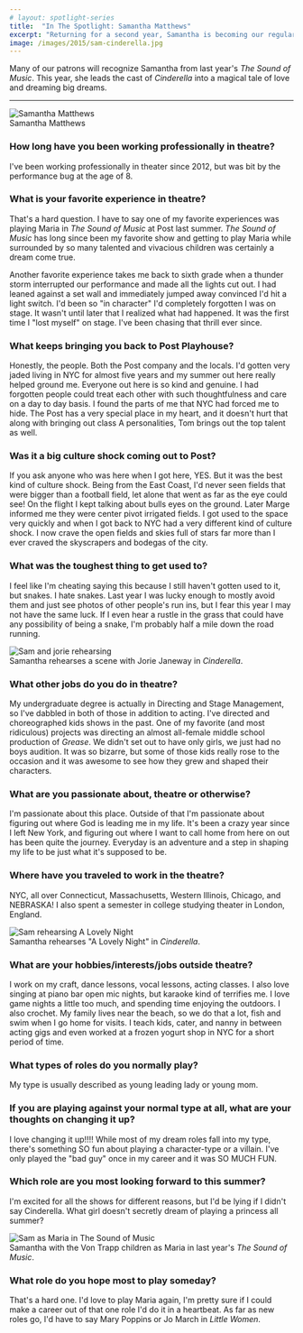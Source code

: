 ```yaml
---
# layout: spotlight-series
title:  "In The Spotlight: Samantha Matthews"
excerpt: "Returning for a second year, Samantha is becoming our regular Rogers and Hammerstein go to. This year, she becomes a princess before our eyes."
image: /images/2015/sam-cinderella.jpg
---
```


<div class="preface">Many of our patrons will recognize Samantha from last year's <em>The Sound of Music</em>. This year, she leads the cast of <em>Cinderella</em> into a magical tale of love and dreaming big dreams. </div>

---

<div class="captioned-image right">
 <img src="/images/people/2015/samantha-matthews.jpg" alt="Samantha Matthews">
 <div class="caption">Samantha Matthews</div>
</div>

### How long have you been working professionally in theatre?

I've been working professionally in theater since 2012, but was bit by the performance bug at the age of 8.

### What is your favorite experience in theatre?

That's a hard question. I have to say one of my favorite experiences was playing Maria in *The Sound of Music* at Post last summer. *The Sound of Music* has long since been my favorite show and getting to play Maria while surrounded by so many talented and vivacious children was certainly a dream come true. 

Another favorite experience takes me back to sixth grade when a thunder storm interrupted our performance and made all the lights cut out. I had leaned against a set wall and immediately jumped away convinced I'd hit a light switch. I'd been so "in character" I'd completely forgotten I was on stage. It wasn't until later that I realized what had happened. It was the first time I "lost myself" on stage. I've been chasing that thrill ever since. 

### What keeps bringing you back to Post Playhouse?

Honestly, the people. Both the Post company and the locals. I'd gotten very jaded living in NYC for almost five years and my summer out here really helped ground me. Everyone out here is so kind and genuine. I had forgotten people could treat each other with such thoughtfulness and care on a day to day basis. I found the parts of me that NYC had forced me to hide. The Post has  a very special place in my heart, and it doesn't hurt that along with bringing out class A personalities, Tom brings out the top talent as well. 

### Was it a big culture shock coming out to Post?

If you ask anyone who was here when I got here, YES. But it was the best kind of culture shock.  Being from the East Coast, I'd never seen fields that were bigger than a football field, let alone that went as far as the eye could see! On the flight I kept talking about bulls eyes on the ground. Later Marge informed me they were center pivot irrigated fields. I got used to the space very quickly and when I got back to NYC had a very different kind of culture shock. I now crave the open fields and skies full of stars far more than I ever craved the skyscrapers and bodegas of the city. 

### What was the toughest thing to get used to? 

I feel like I'm cheating saying this because I still haven't gotten used to it, but snakes. I hate snakes.  Last year I was lucky enough to mostly avoid them and just see photos of other people's run ins, but I fear this year I may not have the same luck. If I even hear a rustle in the grass that could have any possibility of being a snake, I'm probably half a mile down the road running. 

<div class="captioned-image">
 <img src="/images/2015/jorie-and-sam-cinderella.jpg" alt="Sam and jorie rehearsing">
 <div class="caption">Samantha rehearses a scene with Jorie Janeway in <em>Cinderella</em>.</div>
</div>

### What other jobs do you do in theatre?

My undergraduate degree is actually in Directing and Stage Management, so I've dabbled in both of those in addition to acting. I've directed and choreographed  kids shows in the past. One of my favorite (and most ridiculous) projects was directing an almost all-female middle school production of *Grease*. We didn't set out to have only girls, we just had no boys audition. It was so bizarre, but some of those kids really rose to the occasion and it was awesome to see how they grew and shaped their characters. 

### What are you passionate about, theatre or otherwise?

I'm passionate about this place. Outside of that I'm passionate about figuring out where God is leading me in my life. It's been a crazy year since I left New York, and figuring out where I want to call home from here on out has been quite the journey. Everyday is an adventure and a step in shaping my life to be just what it's supposed to be. 

### Where have you traveled to work in the theatre?

NYC, all over Connecticut, Massachusetts, Western Illinois, Chicago, and NEBRASKA!
I also spent a semester in college studying theater in London, England. 

<div class="captioned-image four right">
 <img src="/images/2015/sam-cinderella.jpg" alt="Sam rehearsing A Lovely Night">
 <div class="caption">Samantha rehearses "A Lovely Night" in <em>Cinderella</em>.</div>
</div>

### What are your hobbies/interests/jobs outside theatre?

I work on my craft, dance lessons, vocal lessons, acting classes. I also love singing at piano bar open mic nights, but karaoke kind of terrifies me. I love game nights a little too much, and spending time enjoying the outdoors. I also crochet. My family lives near the beach, so we do that a lot, fish and swim when I go home for visits. I teach kids, cater, and nanny in between acting gigs and even worked at a frozen yogurt shop in NYC for a short period of time.

### What types of roles do you normally play?

My type is usually described as young leading lady or young mom. 

### If you are playing against your normal type at all, what are your thoughts on changing it up? 

I love changing it up!!!! While most of my dream roles fall into my type, there's something SO fun about playing a character-type or a villain. I've only played the "bad guy" once in my career and it was SO MUCH FUN. 

### Which role are you most looking forward to this summer?

I'm excited for all the shows for different reasons, but I'd be lying if I didn't say Cinderella. What girl doesn't secretly dream of playing a princess all summer? 

<div class="captioned-image six left">
 <img src="/images/2014/sound-of-music-maria-children.jpg" alt="Sam as Maria in The Sound of Music">
 <div class="caption">Samantha with the Von Trapp children as Maria in last year's <em>The Sound of Music</em>.</div>
</div>

### What role do you hope most to play someday?

That's a hard one. I'd love to play Maria again, I'm pretty sure if I could make a career out of that one role I'd do it in a heartbeat. As far as new roles go, I'd have to say Mary Poppins or Jo March in *Little Women*.